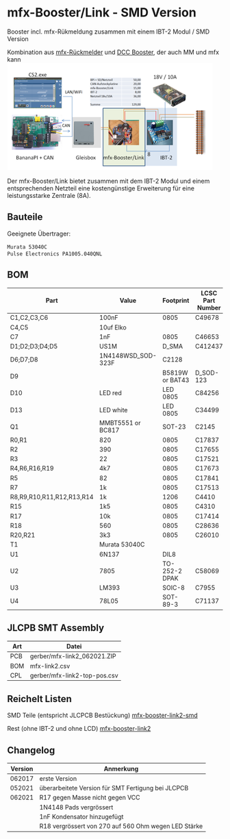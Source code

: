 mfx-Booster/Link - SMD Version
==============================

Booster incl. mfx-R&uuml;kmeldung zusammen mit einem IBT-2 Modul / SMD Version

Kombination aus [mfx-R&uuml;ckmelder](http://www.persmodelrailroad.net/mfx_boost.html) und [DCC Booster](http://www.trainelectronics.com/DCC_Arduino/DCC_Booster), der auch MM und mfx kann
[!["mfx-BoosterLink"](https://github.com/GBert/misc/raw/master/mfx-link/pictures/mfx-BoosterLink_sketch_s.png)](https://github.com/GBert/misc/raw/master/mfx-link/pictures/mfx-BoosterLink_sketch.png)

Der mfx-Booster/Link bietet zusammen mit dem IBT-2 Modul und einem entsprechenden Netzteil eine kosteng&uuml;nstige Erweiterung f&uuml;r eine leistungsstarke Zentrale (8A).

Bauteile
--------

Geeignete &Uuml;bertrager:
```
Murata 53040C
Pulse Electronics PA1005.040QNL
```

BOM
---

|Part|Value|Footprint|LCSC Part Number|
|-------|----------|---------|----------------|
|C1,C2,C3,C6|100nF|0805|C49678|
|C4,C5|10uf Elko|||
|C7|1nF|0805|C46653|
|D1;D2;D3;D4;D5|US1M|D_SMA|C412437|
|D6;D7;D8|1N4148WSD_SOD-323F|C2128|
|D9||B5819W or BAT43|D_SOD-123|C8598|
|D10|LED red|LED 0805|C84256|
|D13|LED white|LED 0805|C34499|
|Q1|MMBT5551 or BC817|SOT-23|C2145|
|R0,R1|820|0805|C17837|
|R2|390|0805|C17655|
|R3|22|0805|C17521|
|R4,R6,R16,R19|4k7|0805|C17673|
|R5|82|0805|C17841|
|R7|1k|0805|C17513|
|R8,R9,R10,R11,R12,R13,R14|1k|1206|C4410|
|R15|1k5|0805|C4310|
|R17|10k|0805|C17414|
|R18|560|0805|C28636|
|R20,R21|3k3|0805|C26010|
|T1|Murata 53040C|||
|U1|6N137|DIL8||
|U2|7805|TO-252-2 DPAK|C58069|
|U3|LM393|SOIC-8|C7955|
|U4|78L05|SOT-89-3|C71137|


JLCPB SMT Assembly
------------------

|Art      | Datei |
|---------|-------|
|PCB      |gerber/mfx-link2_062021.ZIP|
|BOM      |mfx-link2.csv|
|CPL      |gerber/mfx-link2-top-pos.csv|

Reichelt Listen
---------------

SMD Teile (entspricht JLCPCB Bestückung)
[mfx-booster-link2-smd](https://www.reichelt.de/my/1850634)

Rest (ohne IBT-2 und ohne LCD)
[mfx-booster-link2](https://www.reichelt.de/my/1850613)

Changelog
---------
| Version | Anmerkung |
|---------|-----------|
|062017   |erste Version|
|052021   |überarbeitete Version für SMT Fertigung bei JLCPCB|
|062021   |R17 gegen Masse nicht gegen VCC|
|         |1N4148 Pads vergrössert|
|         |1nF Kondensator hinzugefügt|
|         |R18 vergrössert von 270 auf 560 Ohm wegen LED Stärke|
